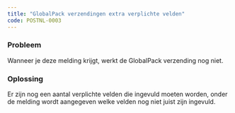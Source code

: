 ```yaml
---
title: "GlobalPack verzendingen extra verplichte velden"
code: POSTNL-0003
---
```

### Probleem

Wanneer je deze melding krijgt, werkt de GlobalPack verzending nog niet.

### Oplossing

Er zijn nog een aantal verplichte velden die ingevuld moeten worden, onder de melding wordt aangegeven welke velden nog niet juist zijn ingevuld.
